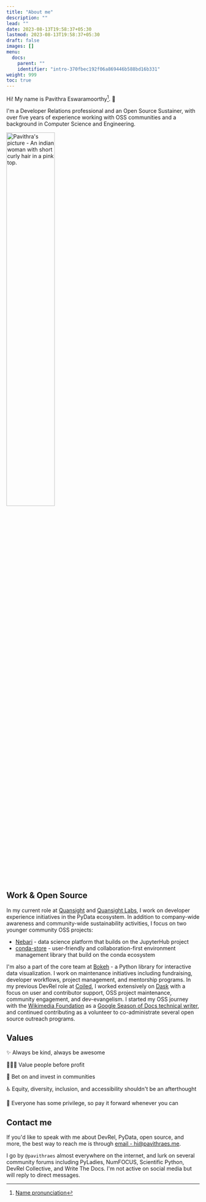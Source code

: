 ```yaml
---
title: "About me"
description: ""
lead: ""
date: 2023-08-13T19:58:37+05:30
lastmod: 2023-08-13T19:58:37+05:30
draft: false
images: []
menu:
  docs:
    parent: ""
    identifier: "intro-370fbec192f06a869446b588bd16b331"
weight: 999
toc: true
---
```


Hi! My name is Pavithra Eswaramoorthy[^1]. :wave:

[^1]: [Name pronunciation](https://youtu.be/wCC8jMaKQLQ)

I'm a Developer Relations professional and an Open Source Sustainer, with over five years of experience working with OSS communities and a background in Computer Science and Engineering.

<p>
  <img src="../pavithra-2020.jpeg" alt="Pavithra's picture - An indian woman with short curly hair in a pink top." width="50%" />
</p>

## Work & Open Source

In my current role at [Quansight](https://quansight.com/) and [Quansight Labs](https://labs.quansight.org/), I work on developer experience initiatives in the PyData ecosystem. In addition to company-wide awareness and community-wide sustainability activities, I focus on two younger community OSS projects:

* [Nebari](https://nebari.dev/) - data science platform that builds on the JupyterHub project
* [conda-store](https://conda.store/) - user-friendly and collaboration-first environment management library that build on the conda ecosystem

I'm also a part of the core team at [Bokeh](https://bokeh.org/) - a Python library for interactive data visualization. I work on maintenance initiatives including fundraising, developer workflows, project management, and mentorship programs. In my previous DevRel role at [Coiled](https://www.coiled.io/), I worked extensively on [Dask](https://dask.org/) with a focus on user and contributor support, OSS project maintenance, community engagement, and dev-evangelism. I started my OSS journey with the [Wikimedia Foundation](https://wikimediafoundation.org/) as a [Google Season of Docs technical writer](https://www.mediawiki.org/wiki/User:Pavithraes/Season_of_Docs_-_Project_report), and continued contributing as a volunteer to co-administrate several open source outreach programs.

## Values

✨ Always be kind, always be awesome

👩🏼‍🎤 Value people before profit

🌱 Bet on and invest in communities

♿️ Equity, diversity, inclusion, and accessibility shouldn't be an afterthought

🤝 Everyone has some privilege, so pay it forward whenever you can

## Contact me

If you'd like to speak with me about DevRel, PyData, open source, and more, the best way to reach me is through [email - hi@pavithraes.me](mailto:hi@pavithraes.me).

I go by `@pavithraes` almost everywhere on the internet, and lurk on several community forums including PyLadies, NumFOCUS, Scientific Python, DevRel Collective, and Write The Docs. I'm not active on social media but will reply to direct messages.
